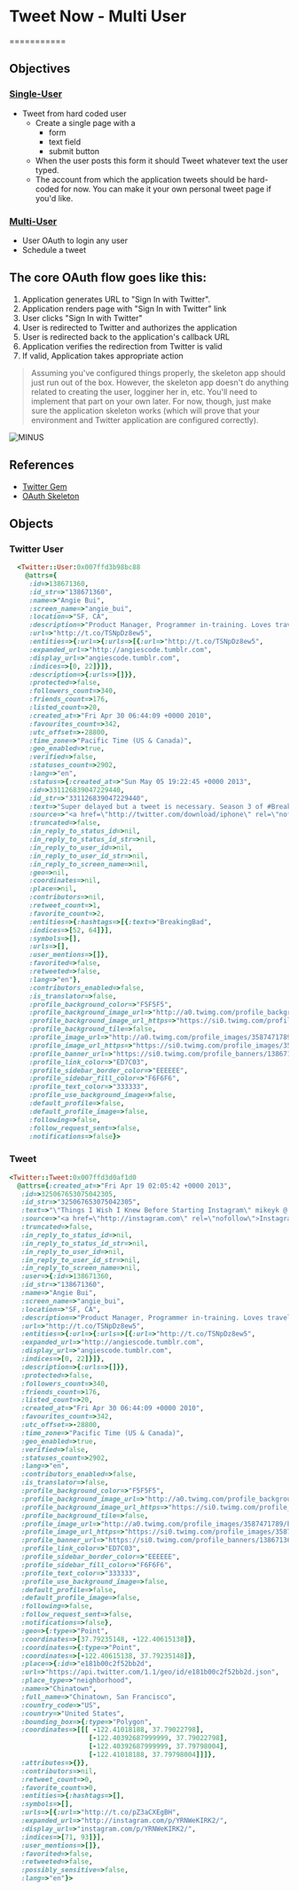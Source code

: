 # Tweet Now - Multi User
===========

## Objectives

### [Single-User](http://socrates.devbootcamp.com/challenges/313)
- Tweet from hard coded user
  - Create a single page with a 
    - form
    - text field
    - submit button
  - When the user posts this form it should Tweet whatever text the user typed.
  - The account from which the application tweets should be hard-coded for now. You can make it your own personal tweet page if you'd like.

### [Multi-User](http://socrates.devbootcamp.com/challenges/375)
- User OAuth to login any user
- Schedule a tweet

## The core OAuth flow goes like this:

1. Application generates URL to "Sign In with Twitter".
1. Application renders page with "Sign In with Twitter" link
1. User clicks "Sign In with Twitter"
1. User is redirected to Twitter and authorizes the application
1. User is redirected back to the application's callback URL
1. Application verifies the redirection from Twitter is valid
1. If valid, Application takes appropriate action

>Assuming you've configured things properly, the skeleton app should just run out of the box. However, the skeleton app doesn't do anything related to creating the user, logginer her in, etc. You'll need to implement that part on your own later. For now, though, just make sure the application skeleton works (which will prove that your environment and Twitter application are configured correctly).

![MINUS](http://i1.minus.com/jne0iUhL5ZBJA.png)

## References
- [Twitter Gem](https://github.com/sferik/twitter)
- [OAuth Skeleton](http://cl.ly/0T1b461H2C2W)

## Objects

### Twitter User

``` ruby
  <Twitter::User:0x007ffd3b98bc88 
    @attrs={
     :id=>138671360,
     :id_str=>"138671360",
     :name=>"Angie Bui",
     :screen_name=>"angie_bui",
     :location=>"SF, CA",
     :description=>"Product Manager, Programmer in-training. Loves traveling, musicals and food.",
     :url=>"http://t.co/TSNpDz8ew5",
     :entities=>{:url=>{:urls=>[{:url=>"http://t.co/TSNpDz8ew5",
     :expanded_url=>"http://angiescode.tumblr.com",
     :display_url=>"angiescode.tumblr.com",
     :indices=>[0, 22]}]},
     :description=>{:urls=>[]}},
     :protected=>false,
     :followers_count=>340,
     :friends_count=>176,
     :listed_count=>20,
     :created_at=>"Fri Apr 30 06:44:09 +0000 2010",
     :favourites_count=>342,
     :utc_offset=>-28800,
     :time_zone=>"Pacific Time (US & Canada)",
     :geo_enabled=>true,
     :verified=>false,
     :statuses_count=>2902,
     :lang=>"en",
     :status=>{:created_at=>"Sun May 05 19:22:45 +0000 2013",
     :id=>331126839047229440,
     :id_str=>"331126839047229440",
     :text=>"Super delayed but a tweet is necessary. Season 3 of #BreakingBad? Epic.",
     :source=>"<a href=\"http://twitter.com/download/iphone\" rel=\"nofollow\">Twitter for iPhone</a>",
     :truncated=>false,
     :in_reply_to_status_id=>nil,
     :in_reply_to_status_id_str=>nil,
     :in_reply_to_user_id=>nil,
     :in_reply_to_user_id_str=>nil,
     :in_reply_to_screen_name=>nil,
     :geo=>nil,
     :coordinates=>nil,
     :place=>nil,
     :contributors=>nil,
     :retweet_count=>1,
     :favorite_count=>2,
     :entities=>{:hashtags=>[{:text=>"BreakingBad",
     :indices=>[52, 64]}],
     :symbols=>[],
     :urls=>[],
     :user_mentions=>[]},
     :favorited=>false,
     :retweeted=>false,
     :lang=>"en"},
     :contributors_enabled=>false,
     :is_translator=>false,
     :profile_background_color=>"F5F5F5",
     :profile_background_image_url=>"http://a0.twimg.com/profile_background_images/320777862/VanGogh.jpg",
     :profile_background_image_url_https=>"https://si0.twimg.com/profile_background_images/320777862/VanGogh.jpg",
     :profile_background_tile=>false,
     :profile_image_url=>"http://a0.twimg.com/profile_images/3587471789/bce5a1a7c5139e8f37273ea78e00d34e_normal.jpeg",
     :profile_image_url_https=>"https://si0.twimg.com/profile_images/3587471789/bce5a1a7c5139e8f37273ea78e00d34e_normal.jpeg",
     :profile_banner_url=>"https://si0.twimg.com/profile_banners/138671360/1367168531",
     :profile_link_color=>"ED7C03",
     :profile_sidebar_border_color=>"EEEEEE",
     :profile_sidebar_fill_color=>"F6F6F6",
     :profile_text_color=>"333333",
     :profile_use_background_image=>false,
     :default_profile=>false,
     :default_profile_image=>false,
     :following=>false,
     :follow_request_sent=>false,
     :notifications=>false}>
```

### Tweet

``` ruby
<Twitter::Tweet:0x007ffd3d0af1d0 
  @attrs={:created_at=>"Fri Apr 19 02:05:42 +0000 2013",
   :id=>325067653075042305,
   :id_str=>"325067653075042305",
   :text=>"\"Things I Wish I Knew Before Starting Instagram\" mikeyk @ Dev Bootcamp http://t.co/pZ3aCXEgBH",
   :source=>"<a href=\"http://instagram.com\" rel=\"nofollow\">Instagram</a>",
   :truncated=>false,
   :in_reply_to_status_id=>nil,
   :in_reply_to_status_id_str=>nil,
   :in_reply_to_user_id=>nil,
   :in_reply_to_user_id_str=>nil,
   :in_reply_to_screen_name=>nil,
   :user=>{:id=>138671360,
   :id_str=>"138671360",
   :name=>"Angie Bui",
   :screen_name=>"angie_bui",
   :location=>"SF, CA",
   :description=>"Product Manager, Programmer in-training. Loves traveling, musicals and food.",
   :url=>"http://t.co/TSNpDz8ew5",
   :entities=>{:url=>{:urls=>[{:url=>"http://t.co/TSNpDz8ew5",
   :expanded_url=>"http://angiescode.tumblr.com",
   :display_url=>"angiescode.tumblr.com",
   :indices=>[0, 22]}]},
   :description=>{:urls=>[]}},
   :protected=>false,
   :followers_count=>340,
   :friends_count=>176,
   :listed_count=>20,
   :created_at=>"Fri Apr 30 06:44:09 +0000 2010",
   :favourites_count=>342,
   :utc_offset=>-28800,
   :time_zone=>"Pacific Time (US & Canada)",
   :geo_enabled=>true,
   :verified=>false,
   :statuses_count=>2902,
   :lang=>"en",
   :contributors_enabled=>false,
   :is_translator=>false,
   :profile_background_color=>"F5F5F5",
   :profile_background_image_url=>"http://a0.twimg.com/profile_background_images/320777862/VanGogh.jpg",
   :profile_background_image_url_https=>"https://si0.twimg.com/profile_background_images/320777862/VanGogh.jpg",
   :profile_background_tile=>false,
   :profile_image_url=>"http://a0.twimg.com/profile_images/3587471789/bce5a1a7c5139e8f37273ea78e00d34e_normal.jpeg",
   :profile_image_url_https=>"https://si0.twimg.com/profile_images/3587471789/bce5a1a7c5139e8f37273ea78e00d34e_normal.jpeg",
   :profile_banner_url=>"https://si0.twimg.com/profile_banners/138671360/1367168531",
   :profile_link_color=>"ED7C03",
   :profile_sidebar_border_color=>"EEEEEE",
   :profile_sidebar_fill_color=>"F6F6F6",
   :profile_text_color=>"333333",
   :profile_use_background_image=>false,
   :default_profile=>false,
   :default_profile_image=>false,
   :following=>false,
   :follow_request_sent=>false,
   :notifications=>false},
   :geo=>{:type=>"Point",
   :coordinates=>[37.79235148, -122.40615138]},
   :coordinates=>{:type=>"Point",
   :coordinates=>[-122.40615138, 37.79235148]},
   :place=>{:id=>"e181b00c2f52bb2d",
   :url=>"https://api.twitter.com/1.1/geo/id/e181b00c2f52bb2d.json",
   :place_type=>"neighborhood",
   :name=>"Chinatown",
   :full_name=>"Chinatown, San Francisco",
   :country_code=>"US",
   :country=>"United States",
   :bounding_box=>{:type=>"Polygon",
   :coordinates=>[[[ -122.41018188, 37.79022798],
                    [-122.40392687999999, 37.79022798],
                    [-122.40392687999999, 37.79798004],
                    [-122.41018188, 37.79798004]]]},
   :attributes=>{}},
   :contributors=>nil,
   :retweet_count=>0,
   :favorite_count=>0,
   :entities=>{:hashtags=>[],
   :symbols=>[],
   :urls=>[{:url=>"http://t.co/pZ3aCXEgBH",
   :expanded_url=>"http://instagram.com/p/YRNWeKIRK2/",
   :display_url=>"instagram.com/p/YRNWeKIRK2/",
   :indices=>[71, 93]}],
   :user_mentions=>[]},
   :favorited=>false,
   :retweeted=>false,
   :possibly_sensitive=>false,
   :lang=>"en"}>
```

